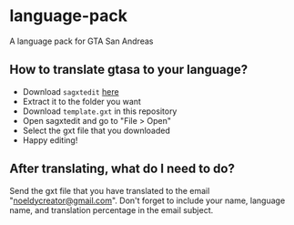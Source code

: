 # language-pack
A language pack for GTA San Andreas

## How to translate gtasa to your language?
- Download ```sagxtedit``` [here]()
- Extract it to the folder you want
- Download ```template.gxt``` in this repository
- Open sagxtedit and go to "File > Open"
- Select the gxt file that you downloaded
- Happy editing!

## After translating, what do I need to do?
Send the gxt file that you have translated to the email "noeldycreator@gmail.com". Don't forget to include your name, language name, and translation percentage in the email subject.
